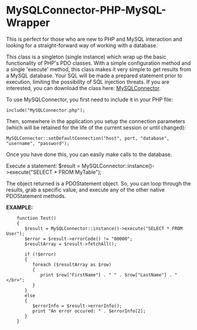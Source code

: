 MySQLConnector-PHP-MySQL-Wrapper
================================

This is perfect for those who are new to PHP and MySQL interaction and looking for a straight-forward way of working with a database.

This class is a singleton (single instance) which wrap up the basic functionality of PHP's PDO classes. With a simple configuration method and a single 'execute' method, this class makes it very simple to get results from a MySQL database. Your SQL will be made a prepared statement prior to execution, limiting the possibility of SQL injection threats. If you are interested, you can download the class here: <a href="http://jakesankey.com/files/code/MySQLConnectorV2.zip" title="MySQLConnector" target="_blank">MySQLConnector</a>.

To use MySQLConnector, you first need to include it in your PHP file:

    include("MySQLConnector.php");

Then, somewhere in the application you setup the connection parameters (which will be retained for the life of the current session or until changed): 

    MySQLConnector::setDefaultConnection("host", port, "database", "username", "password");

Once you have done this, you can easily make calls to the database.

Execute a statement:
    $result = MySQLConnector::instance()->execute("SELECT * FROM MyTable");

The object returned is a PDOStatement object. So, you can loop through the results, grab a specific value, and execute any of the other native PDOStatement methods.

<b>EXAMPLE:</b>

        function Test()
        {
           $result = MySQLConnector::instance()->execute("SELECT * FROM User");
           $error = $result->errorCode() != "00000";
           $resultArray = $result->fetchAll();
        
           if (!$error)
           {
              foreach ($resultArray as $row)
              {
                 print $row["FirstName"] . " " . $row["LastName"] . "</br>";
              }
           }
           else
           {
              $errorInfo = $result->errorInfo();
              print "An error occured: " . $errorInfo[2];
           }
        }

